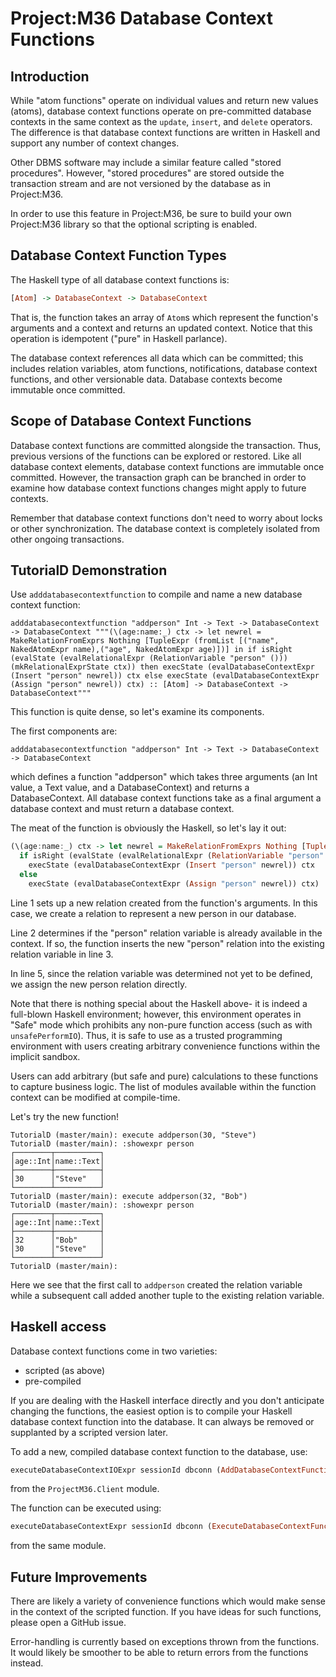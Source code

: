# Project:M36 Database Context Functions

## Introduction

While "atom functions" operate on individual values and return new values (atoms), database context functions operate on pre-committed database contexts in the same context as the ```update```, ```insert```, and ```delete``` operators. The difference is that database context functions are written in Haskell and support any number of context changes.

Other DBMS software may include a similar feature called "stored procedures". However, "stored procedures" are stored outside the transaction stream and are not versioned by the database as in Project:M36.

In order to use this feature in Project:M36, be sure to build your own Project:M36 library so that the optional scripting is enabled.

## Database Context Function Types

The Haskell type of all database context functions is:

```haskell
[Atom] -> DatabaseContext -> DatabaseContext
```

That is, the function takes an array of ```Atom```s which represent the function's arguments and a context and returns an updated context. Notice that this operation is idempotent ("pure" in Haskell parlance).

The database context references all data which can be committed; this includes relation variables, atom functions, notifications, database context functions, and other versionable data. Database contexts become immutable once committed.

## Scope of Database Context Functions

Database context functions are committed alongside the transaction. Thus, previous versions of the functions can be explored or restored. Like all database context elements, database context functions are immutable once committed. However, the transaction graph can be branched in order to examine how database context functions changes might apply to future contexts.

Remember that database context functions don't need to worry about locks or other synchronization. The database context is completely isolated from other ongoing transactions.

## TutorialD Demonstration

Use ```adddatabasecontextfunction``` to compile and name a new database context function:

```
adddatabasecontextfunction "addperson" Int -> Text -> DatabaseContext -> DatabaseContext """(\(age:name:_) ctx -> let newrel = MakeRelationFromExprs Nothing [TupleExpr (fromList [("name", NakedAtomExpr name),("age", NakedAtomExpr age)])] in if isRight (evalState (evalRelationalExpr (RelationVariable "person" ())) (mkRelationalExprState ctx)) then execState (evalDatabaseContextExpr (Insert "person" newrel)) ctx else execState (evalDatabaseContextExpr (Assign "person" newrel)) ctx) :: [Atom] -> DatabaseContext -> DatabaseContext"""   
```

This function is quite dense, so let's examine its components.

The first components are:

```
adddatabasecontextfunction "addperson" Int -> Text -> DatabaseContext -> DatabaseContext
```

which defines a function "addperson" which takes three arguments (an Int value, a Text value, and a DatabaseContext) and returns a DatabaseContext. All database context functions take as a final argument a database context and must return a database context.

The meat of the function is obviously the Haskell, so let's lay it out:

```haskell
(\(age:name:_) ctx -> let newrel = MakeRelationFromExprs Nothing [TupleExpr (fromList [("name", NakedAtomExpr name),("age", NakedAtomExpr age)])] in
  if isRight (evalState (evalRelationalExpr (RelationVariable "person" ())) (mkRelationalExprState ctx)) then
    execState (evalDatabaseContextExpr (Insert "person" newrel)) ctx
  else
    execState (evalDatabaseContextExpr (Assign "person" newrel)) ctx) :: [Atom] -> DatabaseContext -> DatabaseContext
```

Line 1 sets up a new relation created from the function's arguments. In this case, we create a relation to represent a new person in our database.

Line 2 determines if the "person" relation variable is already available in the context. If so, the function inserts the new "person" relation into the existing relation variable in line 3.

In line 5, since the relation variable was determined not yet to be defined, we assign the new person relation directly.

Note that there is nothing special about the Haskell above- it is indeed a full-blown Haskell environment; however, this environment operates in "Safe" mode which prohibits any non-pure function access (such as with ```unsafePerformIO```). Thus, it is safe to use as a trusted programming environment with users creating arbitrary convenience functions within the implicit sandbox.

Users can add arbitrary (but safe and pure) calculations to these functions to capture business logic. The list of modules available within the function context can be modified at compile-time.

Let's try the new function!

```
TutorialD (master/main): execute addperson(30, "Steve")
TutorialD (master/main): :showexpr person
┌────────┬──────────┐
│age::Int│name::Text│
├────────┼──────────┤
│30      │"Steve"   │
└────────┴──────────┘
TutorialD (master/main): execute addperson(32, "Bob")
TutorialD (master/main): :showexpr person
┌────────┬──────────┐
│age::Int│name::Text│
├────────┼──────────┤
│32      │"Bob"     │
│30      │"Steve"   │
└────────┴──────────┘
TutorialD (master/main):
```

Here we see that the first call to ```addperson``` created the relation variable while a subsequent call added another tuple to the existing relation variable.

## Haskell access

Database context functions come in two varieties:

* scripted (as above)
* pre-compiled

If you are dealing with the Haskell interface directly and you don't anticipate changing the functions, the easiest option is to compile your Haskell database context function into the database. It can always be removed or supplanted by a scripted version later.

To add a new, compiled database context function to the database, use:

```haskell
executeDatabaseContextIOExpr sessionId dbconn (AddDatabaseContextFunction funcName Nothing (\(arg1:arg2:_) ctx -> ...))
```
from the ```ProjectM36.Client``` module.

The function can be executed using:

```haskell
executeDatabaseContextExpr sessionId dbconn (ExecuteDatabaseContextFunction funcName atomArgList)
```
from the same module.

## Future Improvements

There are likely a variety of convenience functions which would make sense in the context of the scripted function. If you have ideas for such functions, please open a GitHub issue.

Error-handling is currently based on exceptions thrown from the functions. It would likely be smoother to be able to return errors from the functions instead.
